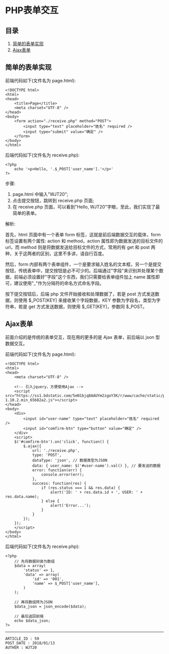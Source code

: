 
# PHP表单交互 #

## 目录 ##

1. [简单的表单实现](#href1)
2. [Ajax表单](#href2)

## <a name="href1">简单的表单实现</a> ##

前端代码如下(文件名为 page.html):

```
<!DOCTYPE html>
<html>
<head>
    <title>Page</title>
    <meta charset="UTF-8" />
</head>
<body>
    <form action="./receive.php" method="POST">
        <input type="text" placeholder="姓名" required />
        <input type="submit" value="确定" />
    </form>
</body>
</html>
```

后端代码如下(文件名为 receive.php):

```
<?php
    echo '<p>Hello, '.$_POST['user_name'].'</p>'
?>
```

步骤:

1. page.html 中输入"WJT20";
2. 点击提交按钮，跳转到 receive.php 页面;
3. 在 receive.php 页面，可以看到"Hello, WJT20"字眼，至此，我们实现了最简单的表单。

解析:

首先，html 页面中有一个表单 form 标签，这就是前后端数据交互的载体，form 标签设置有两个属性: action 和 method，action 属性即为数据发送的目标文件的 url，而 method 则是将数据发送给目标文件的方式，常用的有 get 和 post 两种，关于这两者的区别，这里不多讲，请自行百度。

然后，form 内部有两个表单组件，一个是要求输入姓名的文本框，另一个是提交按钮，传统表单中，提交按钮是必不可少的。后端通过"字段"来识别并处理某个数据，前端必须设置好"字段"这个东西，我们只需要给表单组件加上 name 属性即可，建议使用"\_"作为分隔符的命名方式命名字段。

按下提交按钮后，后端 php 文件开始接收和处理数据了，若是 post 方式发送数据，则使用 $\_POST[KEY] 来接收某个字段数据，KEY 参数为字段名，类型为字符串，若是 get 方式发送数据，则使用 $\_GET[KEY]，参数同 $\_POST。

## <a name="href2">Ajax表单</a> ##

前面介绍的是传统的表单交互，现在用的更多的是 Ajax 表单，前后端以 json 型数据交互。

前端代码如下(文件名为 page.html):

```
<!DOCTYPE html>
<html>
<head>
    <meta charset="UTF-8" />

    <!-- 引入jquery，方便使用Ajax -->
    <script src="https://ss1.bdstatic.com/5eN1bjq8AAUYm2zgoY3K/r/www/cache/static/protocol/https/jquery/jquery-1.10.2.min_65682a2.js"></script>
</head>
<body>
    <div>
        <input id="user-name" type="text" placeholder="姓名" required />
        <input id="comfirm-btn" type="button" value="确定" />
    </div>
    <script>
    $('#comfirm-btn').on('click', function() {
        $.ajax({
            url: './receive.php',
            type: 'POST',
            dataType: 'json', // 数据类型为JSON
            data: { user_name: $('#user-name').val() }, // 要发送的数据
            error: function(err) {
                console.error(err);
            },
            success: function(res) {
                if (res.status === 1 && res.data) {
                    alert('ID: ' + res.data.id + ', USER: ' + res.data.name);
                } else {
                    alert('Error...');
                }
            }
        });
    });
    </script>
</body>
</html>
```

后端代码如下(文件名为 receive.php):

```
<?php
    // 先将数据封装为数组
    $data = array(
        'status' => 1,
        'data' => array(
            'id' => '001',
            'name' => $_POST['user_name'],
        )
    );

    // 再将数组转为JSON
    $data_json = json_encode($data);

    // 最后返回前端
    echo $data_json;
?>
```

---

```
ARTICLE_ID : 59
POST_DATE : 2018/01/13
AUTHER : WJT20
```
